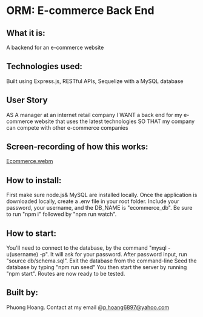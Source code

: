 # ORM: E-commerce Back End


## What it is: 
A backend for an e-commerce website 

## Technologies used:
Built using Express.js, RESTful APIs, Sequelize with a MySQL database

## User Story
AS A manager at an internet retail company
I WANT a back end for my e-commerce website that uses the latest technologies
SO THAT my company can compete with other e-commerce companies

## Screen-recording of how this works:

[Ecommerce.webm](https://user-images.githubusercontent.com/109717048/209011850-2130c842-76cb-49a4-8b13-5151e63003f2.webm)


## How to install: 
First make sure node.js& MySQL are installed locally. Once the application is downloaded locally, create a .env file in your root folder. Include your password, your username, and the DB_NAME is "ecommerce_db". Be sure to run "npm i" followed by "npm run watch". 

## How to start:
You'll need to connect to the database, by the command "mysql -u(username) -p". It will ask for your password. After password input, run "source db/schema.sql". Exit the database from the command-line
Seed the database by typing "npm run seed"
You then start the server by running "npm start". Routes are now ready to be tested.

## Built by: 
Phuong Hoang. Contact at my email @p.hoang6897@yahoo.com
